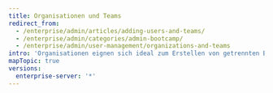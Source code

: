 ```yaml
---
title: Organisationen und Teams
redirect_from:
  - /enterprise/admin/articles/adding-users-and-teams/
  - /enterprise/admin/categories/admin-bootcamp/
  - /enterprise/admin/user-management/organizations-and-teams
intro: 'Organisationen eignen sich ideal zum Erstellen von getrennten Benutzergruppen in Ihrem Unternehmen, beispielsweise Abteilungen oder Gruppen, die an ähnlichen Projekten arbeiten. Benutzer in anderen Organisationen können auf öffentliche Repositorys zugreifen, die zu einer Organisation gehören. Demgegenüber können auf private Repositorys nur Mitglieder der Organisation zugreifen.'
mapTopic: true
versions:
  enterprise-server: '*'
---
```


